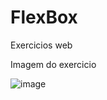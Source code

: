 # FlexBox
Exercicios web

Imagem do exercicio

![image](https://user-images.githubusercontent.com/91980582/155843029-2d2be3a4-169c-4c79-9ca4-fe1eae4647a0.png)

